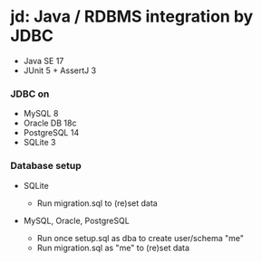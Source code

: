# jd: Java / RDBMS integration by JDBC

- Java SE 17
- JUnit 5 + AssertJ 3

### JDBC on
- MySQL 8
- Oracle DB 18c
- PostgreSQL 14
- SQLite 3

### Database setup
- SQLite
  - Run migration.sql to (re)set data

- MySQL, Oracle, PostgreSQL
  - Run once setup.sql as dba to create user/schema "me"
  - Run migration.sql as "me" to (re)set data
